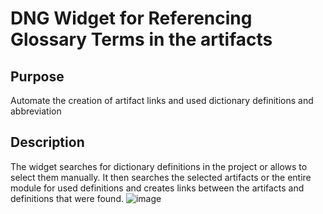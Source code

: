 # DNG Widget for Referencing Glossary Terms in the artifacts

## Purpose
Automate the creation of artifact links and used dictionary definitions and abbreviation

## Description
The widget searches for dictionary definitions in the project or allows to select them manually. It then searches the selected artifacts or the entire module for used definitions and creates links between the artifacts and definitions that were found.
![image](https://user-images.githubusercontent.com/5138935/139852688-8cae643a-6317-48ea-85a0-c382872ccade.png)
